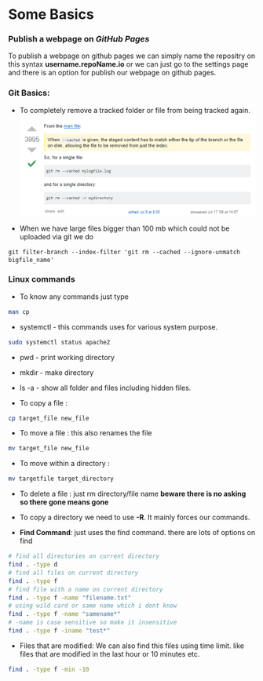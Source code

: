# Some Basics

### Publish a webpage on *GitHub Pages*	
 To publish a webpage on github pages we can simply name the repositry on this syntax __username.repoName.io__ or we can just go to the settings page and there is an option for publish our webpage on github pages. 

### Git Basics:

* To completely remove a tracked folder or file from being tracked again.
 ![](inc/gitBasics.PNG)

* When we have large files bigger than 100 mb which could not be uploaded via git we do
```git
git filter-branch --index-filter 'git rm --cached --ignore-unmatch bigfile_name'
```



### Linux commands 

* To know any commands just type 
```bash 
man cp
```

* systemctl - this commands uses for various system purpose. 
```bash
sudo systemctl status apache2
```

* pwd - print working directory 

* mkdir - make directory 

* ls -a - show all folder and files including hidden files. 

* To copy a file : 
```bash 
cp target_file new_file
```

* To move a file : this also renames the file
```bash 
mv target_file new_file
```

* To move within a directory : 
```bash 
mv targetfile target_directory
```

* To delete a file : just rm directory/file name **beware there is no asking so there gone means gone** 

* To copy a directory we need to use **-R**. It mainly forces our commands. 

* **Find Command**: just uses the find command. there are lots of options on find
```bash 
# find all directories on current directory
find . -type d 
# find all files on current directory
find . -type f
# find file with a name on current directory 
find . -type f -name "filename.txt"
# using wild card or same name which i dont know 
find . -type f -name "samename*"
# -name is case sensitive so make it insensitive 
find . -type f -iname "test*" 

```  

* Files that are modified: We can also find this files using time limit. like files that are modified in the last hour or 10 minutes etc. 
```bash 
find . -type f -min -10
```

